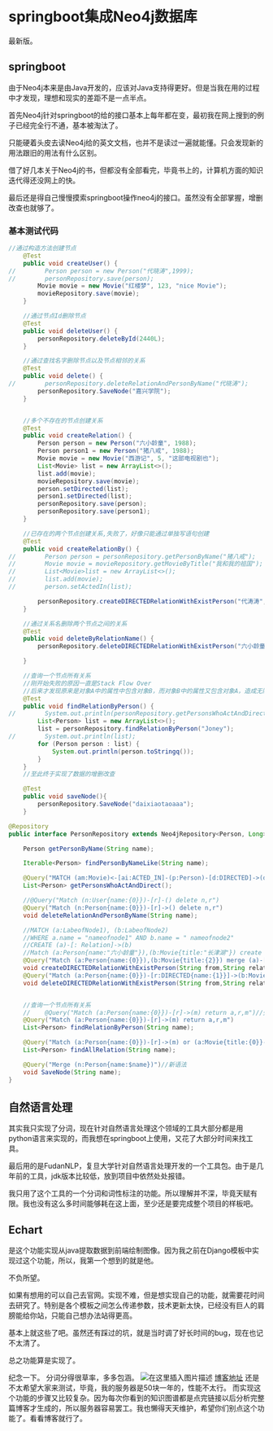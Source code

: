 
# springboot集成Neo4j数据库

最新版。

## springboot 

由于Neo4j本来是由Java开发的，应该对Java支持得更好。但是当我在用的过程中才发现，理想和现实的差距不是一点半点。

首先Neo4j针对springboot的给的接口基本上每年都在变，最初我在网上搜到的例子已经完全行不通，基本被淘汰了。

只能硬着头皮去读Neo4j给的英文文档，也并不是读过一遍就能懂。只会发现新的用法跟旧的用法有什么区别。

借了好几本关于Neo4j的书，但都没有全部看完，毕竟书上的，计算机方面的知识迭代得还没网上的快。

最后还是得自己慢慢摸索springboot操作neo4j的接口。虽然没有全部掌握，增删改查也就够了。

### 基本测试代码

```java
//通过构造方法创建节点
    @Test
    public void createUser() {
//        Person person = new Person("代晓涛",1999);
//        personRepository.save(person);
        Movie movie = new Movie("红楼梦", 123, "nice Movie");
        movieRepository.save(movie);
    }

    //通过节点Id删除节点
    @Test
    public void deleteUser() {
        personRepository.deleteById(2440L);
    }

    //通过查找名字删除节点以及节点相邻的关系
    @Test
    public void delete() {
//        personRepository.deleteRelationAndPersonByName("代晓涛");
        personRepository.SaveNode("嘉兴学院");
    }


    //多个不存在的节点创建关系
    @Test
    public void createRelation() {
        Person person = new Person("六小龄童", 1988);
        Person person1 = new Person("猪八戒", 1988);
        Movie movie = new Movie("西游记", 5, "这部电视剧也");
        List<Movie> list = new ArrayList<>();
        list.add(movie);
        movieRepository.save(movie);
        person.setDirected(list);
        person1.setDirected(list);
        personRepository.save(person);
        personRepository.save(person1);
    }

    //已存在的两个节点创建关系,失败了，好像只能通过单独写语句创建
    @Test
    public void createRelationBy() {
//        Person person = personRepository.getPersonByName("猪八戒");
//        Movie movie = movieRepository.getMovieByTitle("我和我的祖国");
//        List<Movie>list = new ArrayList<>();
//        list.add(movie);
//        person.setActedIn(list);

        personRepository.createDIRECTEDRelationWithExistPerson("代涛涛", "喜欢", "我和我的祖国");//这个可以
    }

    //通过关系名删除两个节点之间的关系
    @Test
    public void deleteByRelationName() {
        personRepository.deleteDIRECTEDRelationWithExistPerson("六小龄童", "DDDDDD", "我和我的祖国");//这个可以

    }

    //查询一个节点所有关系
    //刚开始失败的原因一直是Stack Flow Over
    //后来才发现原来是对象A中的属性中包含对象B，而对象B中的属性又包含对象A，造成无限循环执行对象的toString()函数，才会栈溢出
    @Test
    public void findRelationByPerson() {
//        System.out.println(personRepository.getPersonsWhoActAndDirect());
        List<Person> list = new ArrayList<>();
        list = personRepository.findRelationByPerson("Joney");
//        System.out.println(list);
        for (Person person : list) {
            System.out.println(person.toStringq());
        }
    }
    //至此终于实现了数据的增删改查

    @Test
    public void saveNode(){
        personRepository.SaveNode("daixiaotaoaaa");
    }
```

```java
@Repository
public interface PersonRepository extends Neo4jRepository<Person, Long> {

    Person getPersonByName(String name);

    Iterable<Person> findPersonByNameLike(String name);

    @Query("MATCH (am:Movie)<-[ai:ACTED_IN]-(p:Person)-[d:DIRECTED]->(dm:Movie) return p, collect(ai), collect(d), collect(am), collect(dm)")
    List<Person> getPersonsWhoActAndDirect();

    //@Query("Match (n:User{name:{0}})-[r]-() delete n,r")
    @Query("Match (n:Person{name:{0}})-[r]->() delete n,r")
    void deleteRelationAndPersonByName(String name);

    //MATCH (a:LabeofNode1), (b:LabeofNode2)
    //WHERE a.name = "nameofnode1" AND b.name = " nameofnode2"
    //CREATE (a)-[: Relation]->(b)
    //Match (a:Person{name:"六小龄童"}),(b:Movie{title:"长津湖"}) create (a)-[r:DIRECTED]->(b)
    @Query("Match (a:Person{name:{0}}),(b:Movie{title:{2}}) merge (a)-[r:DIRECTED{name:{1}}]->(b)")
    void createDIRECTEDRelationWithExistPerson(String from,String relation,String to);
    @Query("Match (a:Person{name:{0}})-[r:DIRECTED{name:{1}}]->(b:Movie{title:{2}}) delete r")
    void deleteDIRECTEDRelationWithExistPerson(String from,String relation,String to);


    //查询一个节点所有关系
    //    @Query("Match (a:Person{name:{0}})-[r]->(m) return a,r,m")//失败
    @Query("Match (a:Person{name:{0}})-[r]->(m) return a,r,m")
    List<Person> findRelationByPerson(String name);

    @Query("Match (a:Person{name:{0}})-[r]->(m) or (a:Movie{title:{0}}-[r]->(m)) return a,r,m")
    List<Person> findAllRelation(String name);

    @Query("Merge (n:Person{name:$name})")//新语法
    void SaveNode(String name);
}
```

## 自然语言处理

其实我只实现了分词，现在针对自然语言处理这个领域的工具大部分都是用python语言来实现的，而我想在springboot上使用，又花了大部分时间来找工具。

最后用的是FudanNLP，复旦大学针对自然语言处理开发的一个工具包。由于是几年前的工具，jdk版本比较低，放到项目中依然处处报错。

我只用了这个工具的一个分词和词性标注的功能。所以理解并不深，毕竟天赋有限。我也没有这么多时间能够耗在这上面，至少还是要完成整个项目的样板吧。

[FudanNLP GitHub]: https://github.com/FudanNLP/fnlp	"FudanNLP GitHub"

## Echart

是这个功能实现从java提取数据到前端绘制图像。因为我之前在Django模板中实现过这个功能，所以，我第一个想到的就是他。

不负所望。

[Echarts官网]: https://echarts.apache.org/zh/index.html

如果有想用的可以自己去官网。实现不难，但是想实现自己的功能，就需要花时间去研究了。特别是各个模板之间怎么传递参数，技术更新太快，已经没有巨人的肩膀能给你站，只能自己想办法站得更高。

基本上就这些了吧。虽然还有踩过的坑，就是当时调了好长时间的bug，现在也记不太清了。

总之功能算是实现了。

纪念一下。
分词分得很草率，多多包涵。
![在这里插入图片描述](https://img-blog.csdnimg.cn/7b407c38549a46169e61ef3d60ae52c7.png?x-oss-process=image/watermark,type_ZHJvaWRzYW5zZmFsbGJhY2s,shadow_50,text_Q1NETiBARHJlYW1lckZvckxpZmU=,size_20,color_FFFFFF,t_70,g_se,x_16)
[博客地址](http://dxt.ink)
还是不太希望大家来测试，毕竟，我的服务器是50块一年的，性能不太行。
而实现这个功能的步骤又比较复杂。因为每次你看到的知识图谱都是点完链接以后分析完整篇博客才生成的，所以服务器容易罢工。我也懒得天天维护，希望你们别点这个功能了。看看博客就行了。







